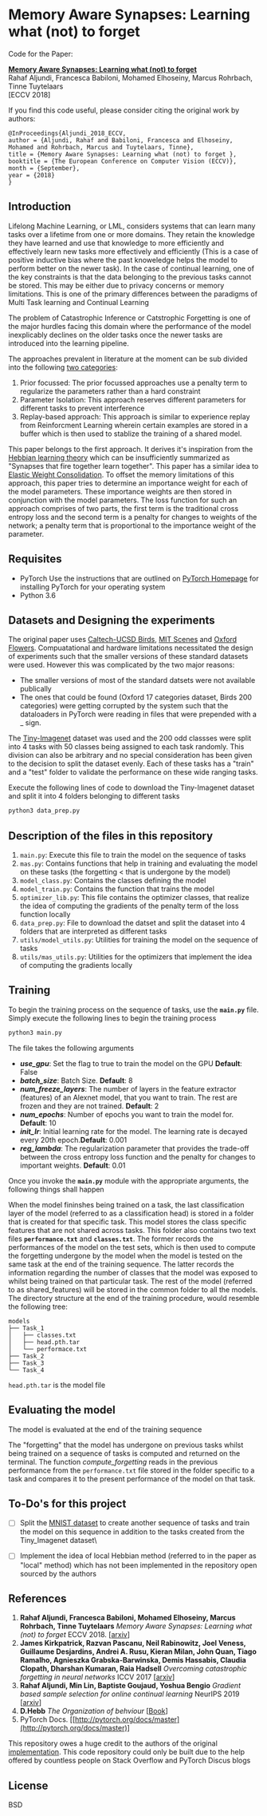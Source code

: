 Memory Aware Synapses: Learning what (not) to forget
========================================

Code for the Paper:

**[Memory Aware Synapses: Learning what (not) to forget][10]**\
Rahaf Aljundi, Francesca Babiloni, Mohamed Elhoseiny, Marcus Rohrbach, Tinne Tuytelaars\
[ECCV 2018]

If you find this code useful, please consider citing the original work by authors:

```
@InProceedings{Aljundi_2018_ECCV,
author = {Aljundi, Rahaf and Babiloni, Francesca and Elhoseiny, Mohamed and Rohrbach, Marcus and Tuytelaars, Tinne},
title = {Memory Aware Synapses: Learning what (not) to forget },
booktitle = {The European Conference on Computer Vision (ECCV)},
month = {September},
year = {2018}
}
```

Introduction
---------------------------

Lifelong Machine Learning, or LML, considers systems that can learn many tasks over a lifetime from one or more domains. They retain the knowledge they have learned and use that knowledge to more efficiently and effectively learn new tasks more effectively and efficiently (This is a case of positive inductive bias where the past knoweledge helps the model to perform better on the newer task). In the case of continual learning, one of the
key constraints is that the data belonging to the previous tasks cannot be stored. This may be either due to privacy concerns or memory limitations. This is one of the primary differences between the paradigms of Multi Task learning and Continual Learning 

The problem of Catastrophic Inference or Catstrophic Forgetting is one of the major hurdles facing this domain where the performance of the model inexplicably declines on the older tasks once the newer tasks are introduced into the learning pipeline. 

The approaches prevalent in literature at the moment can be sub divided into the following [two categories][1]:
1) Prior focussed: The prior focussed approaches use a penalty term to regularize the parameters rather than
a hard constraint   
2) Parameter Isolation: This approach reserves different parameters for different tasks to prevent interference  
3) Replay-based approach: This approach is similar to experience replay from Reinforcment Learning wherein certain examples are stored in a buffer which is then used to stablize the training of a shared model. 

This paper belongs to the first approach. It derives it's inspiration from the [Hebbian learning theory][2] which can be insufficiently summarized as "Synapses that fire together learn together". This paper has a similar idea to [Elastic Weight Consolidation][3]. To offset the memory limitations of this approach, this paper tries to determine an importance weight for each of the model parameters. These importance weights are then stored in conjunction with the model parameters. The loss function for such an approach comprises of two parts, the first term is the traditional cross entropy loss and the second term is a penalty for changes to weights of the network; a penalty term that is proportional to the importance weight of the parameter.


Requisites
-----------------------------

* PyTorch
  Use the instructions that are outlined on [PyTorch Homepage][4] for installing PyTorch for your operating system
* Python 3.6


Datasets and Designing the experiments
-------------------------------------------

The original paper uses [Caltech-UCSD Birds][5], [MIT Scenes][6] and [Oxford Flowers][7]. Compuatational and hardware limitations necessitated the design of experiments such that the smaller versions of these standard datasets were used. However this was complicated by the two major reasons:

* The smaller versions of most of the standard datsets were not available publically
* The ones that could be found (Oxford 17 categories dataset, Birds 200 categories) were getting corrupted by the system such that the dataloaders in PyTorch were reading in files that were prepended with a _ sign.

The [Tiny-Imagenet][9] dataset was used and the 200 odd classses were split into 4 tasks with 50 classes being assigned to each task randomly. This division can also be arbitrary and no special consideration has been given to the decision to split the dataset evenly. Each of these tasks has a "train" and a "test" folder to validate the performance on these wide ranging tasks.

Execute the following lines of code to download the Tiny-Imagenet dataset and split it into 4 folders belonging to different tasks

```sh
python3 data_prep.py
```

Description of the files in this repository
---------------------------------------------------

1) ``main.py``: Execute this file to train the model on the sequence of tasks
2) ``mas.py``: Contains functions that help in training and evaluating the model on these tasks (the forgetting <				that is undergone by the model)
3) ``model_class.py``: Contains the classes defining the model
4) ``model_train.py``: Contains the function that trains the model
5) ``optimizer_lib.py``: This file contains the optimizer classes, that realize the idea of computing the 								 gradients of the penalty term of the loss function locally 
6) ``data_prep.py``: File to download the datset and split the dataset into 4 folders that are interpreted as 						 different tasks 
7) ``utils/model_utils.py``: Utilities for training the model on the sequence of tasks
8) ``utils/mas_utils.py``: Utilities for the optimizers that implement the idea of computing the gradients       							locally

Training
------------------------------

To begin the training process on the sequence of tasks, use the **`main.py`** file. Simply execute the following lines to begin the training process

```sh
python3 main.py
```

The file takes the following arguments

* ***use_gpu***: Set the flag to true to train the model on the GPU **Default**: False
* ***batch_size***: Batch Size. **Default**: 8
* ***num_freeze_layers***: The number of layers in the feature extractor (features) of an Alexnet model, that you want to train. The rest are frozen and they are not trained. **Default**: 2
* ***num_epochs***: Number of epochs you want to train the model for. **Default**: 10
* ***init_lr***: Initial learning rate for the model. The learning rate is decayed every 20th epoch.**Default**: 0.001 
* ***reg_lambda***: The regularization parameter that provides the trade-off between the cross entropy loss function and the penalty for changes to important weights. **Default**: 0.01

Once you invoke the **`main.py`** module with the appropriate arguments, the following things shall happen

When the model fininshes being trained on a task, the last classification layer of the model (referred to as a classification head) is stored in a folder that is created for that specific task. This model stores the class specific features that are not shared across tasks. This folder also contains two text files **`performance.txt`** and **`classes.txt`**. The former records the performances of the model on the test sets, which is then used to compute the forgetting undergone by the model when the model is tested on the same task at the end of the training sequence. The latter records the information regarding the number of classes that the model was exposed to whilst being trained on that particular task. The rest of the model (referred to as shared_features) will be stored in the common folder to all the models. The directory structure at the end of the training procedure, would resemble the following tree:

```
models
├── Task_1
│   ├── classes.txt
│   ├── head.pth.tar
│   └── performace.txt
├── Task_2
├── Task_3
└── Task_4

```

``head.pth.tar`` is the model file


Evaluating the model
-------------------------------

The model is evaluated at the end of the training sequence

The "forgetting" that the model has undergone on previous tasks whilst being trained on a sequence of tasks is computed and returned on the terminal. The function *compute_forgetting* reads in the previous performance from the ``performance.txt`` file stored in the folder specific to a task and compares it to the present performance of the model on that task. 



To-Do's for this project
-------------------------------------

-[ ] Split the [MNIST dataset][12] to create another sequence of tasks and train the model on this sequence in addition to the tasks created from the Tiny_Imagenet dataset\
-[ ] Implement the idea of local Hebbian method (referred to in the paper as "local" method) which has not been implemented in the repository open sourced by the authors


References
-------------------------------
1. **Rahaf Aljundi, Francesca Babiloni, Mohamed Elhoseiny, Marcus Rohrbach, Tinne Tuytelaars** _Memory Aware Synapses: Learning what (not) to forget_ ECCV 2018. [[arxiv][10]]
2. **James Kirkpatrick, Razvan Pascanu, Neil Rabinowitz, Joel Veness, Guillaume Desjardins, Andrei A. Rusu, Kieran Milan, John Quan, Tiago Ramalho, Agnieszka Grabska-Barwinska, Demis Hassabis, Claudia Clopath, Dharshan Kumaran, Raia Hadsell** _Overcoming catastrophic forgetting in neural networks_ ICCV 2017 [[arxiv][3]]
3. **Rahaf Aljundi, Min Lin, Baptiste Goujaud, Yoshua Bengio** _Gradient based sample selection for online continual learning_ NeurIPS 2019 [[arxiv][1]]
3. **D.Hebb** _The Organization of behviour_ [[Book][2]]
4. PyTorch Docs. [[http://pytorch.org/docs/master](http://pytorch.org/docs/master)]

This repository owes a huge credit to the authors of the original [implementation][8]. This code repository could only be built due to the help offered by countless people on Stack Overflow and PyTorch Discus blogs


License
-------

BSD

[1]: https://arxiv.org/abs/1903.08671
[2]: http://s-f-walker.org.uk/pubsebooks/pdfs/The_Organization_of_Behavior-Donald_O._Hebb.pdf
[3]: https://arxiv.org/pdf/1612.00796.pdf
[4]: http://pytorch.org/docs/master
[5]: http://www.vision.caltech.edu/visipedia/CUB-200.html
[6]: http://places2.csail.mit.edu/
[7]: http://www.robots.ox.ac.uk/~vgg/data/flowers/17/
[8]: https://github.com/rahafaljundi/MAS-Memory-Aware-Synapses
[9]: https://tiny-imagenet.herokuapp.com/
[10]: https://arxiv.org/abs/1711.09601
[11]: http://s-f-walker.org.uk/pubsebooks/pdfs/The_Organization_of_Behavior-Donald_O._Hebb.pdf
[12]: http://yann.lecun.com/exdb/mnist/


